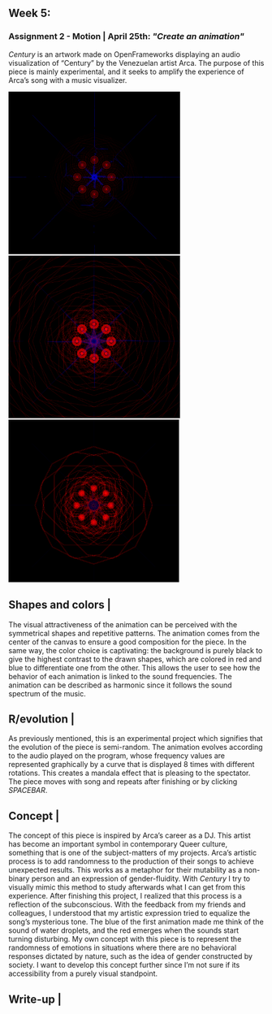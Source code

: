 
## Week 5:

### Assignment 2 - Motion | April 25th: _"Create an animation"_

_Century_ is an artwork made on OpenFrameworks displaying an audio visualization of “Century” by the Venezuelan artist Arca. The purpose of this piece is mainly experimental, and it seeks to amplify the experience of Arca’s song with a music visualizer.

<img src="test1.png" height ="320" /><img src="test2.png" height ="320" /><img src="test3.png" height ="320" /> 


## Shapes and colors |

The visual attractiveness of the animation can be perceived with the symmetrical shapes and repetitive patterns. The animation comes from the center of the canvas to ensure a good composition for the piece. In the same way, the color choice is captivating: the background is purely black to give the highest contrast to the drawn shapes, which are colored in red and blue to differentiate one from the other. This allows the user to see how the behavior of each animation is linked to the sound frequencies. The animation can be described as harmonic since it follows the sound spectrum of the music.

## R/evolution |

As previously mentioned, this is an experimental project which signifies that the evolution of the piece is semi-random. The animation evolves according to the audio played on the program, whose frequency values are represented graphically by a curve that is displayed 8 times with different rotations. This creates a mandala effect that is pleasing to the spectator. The piece moves with song and repeats after finishing or by clicking _SPACEBAR_. 

## Concept |

The concept of this piece is inspired by Arca’s career as a DJ. This artist has become an important symbol in contemporary Queer culture, something that is one of the subject-matters of my projects. Arca’s artistic process is to add randomness to the production of their songs to achieve unexpected results. This works as a metaphor for their mutability as a non-binary person and an expression of gender-fluidity. 
With _Century_ I try to visually mimic this method to study afterwards what I can get from this experience. After finishing this project, I realized that this process is a reflection of the subconscious. With the feedback from my friends and colleagues, I understood that my artistic expression tried to equalize the song’s mysterious tone. The blue of the first animation made me think of the sound of water droplets, and the red emerges when the sounds start turning disturbing.
My own concept with this piece is to represent the randomness of emotions in situations where there are no behavioral responses dictated by nature, such as the idea of gender constructed by society. I want to develop this concept further since I’m not sure if its accessibility from a purely visual standpoint.

## Write-up |
